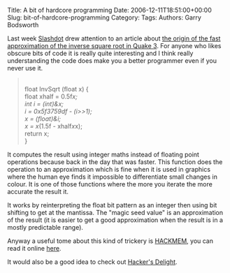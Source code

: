 Title: A bit of hardcore programming
Date: 2006-12-11T18:51:00+00:00
Slug: bit-of-hardcore-programming
Category: 
Tags: 
Authors: Garry Bodsworth

Last week <a href="http://games.slashdot.org/article.pl?sid=06/12/01/184205">Slashdot</a> drew attention to an article about <a href="http://www.beyond3d.com/articles/fastinvsqrt/">the origin of the fast approximation of the inverse square root in Quake 3</a>.  For anyone who likes obscure bits of code it is really quite interesting and I think really understanding the code does make you a better programmer even if you never use it.<blockquote><br />float InvSqrt (float x) {<br />float xhalf = 0.5f*x;<br />int i = *(int*)&x;<br />i = 0x5f3759df - (i>>1);<br />x = *(float*)&i;<br />x = x*(1.5f - xhalf*x*x);<br />return x;<br />}</blockquote>It computes the result using integer maths instead of floating point operations because back in the day that was faster.  This function does the operation to an approximation which is fine when it is used in graphics where the human eye finds it impossible to differentiate small changes in colour.  It is one of those functions where the more you iterate the more accurate the result it.

It works by reinterpreting the float bit pattern as an integer then using bit shifting to get at the mantissa.  The "magic seed value" is an approximation of the result (it is easier to get a good approximation when the result is in a mostly predictable range).

Anyway a useful tome about this kind of trickery is <a href="http://en.wikipedia.org/wiki/HAKMEM">HACKMEM</a>, you can read it online <a href="http://home.pipeline.com/~hbaker1/hakmem/hakmem.html">here</a>.

It would also be a good idea to check out <a href="http://www.hackersdelight.org/">Hacker's Delight</a>.
